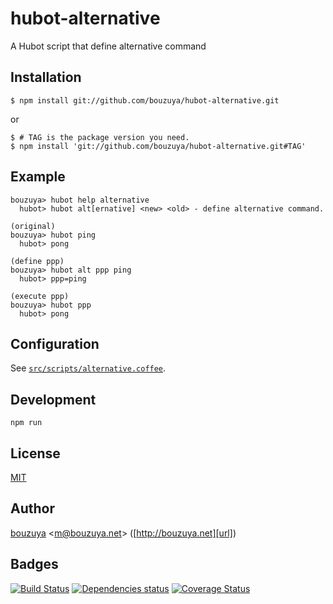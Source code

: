 # hubot-alternative

A Hubot script that define alternative command

## Installation

    $ npm install git://github.com/bouzuya/hubot-alternative.git

or

    $ # TAG is the package version you need.
    $ npm install 'git://github.com/bouzuya/hubot-alternative.git#TAG'

## Example

    bouzuya> hubot help alternative
      hubot> hubot alt[ernative] <new> <old> - define alternative command.

    (original)
    bouzuya> hubot ping
      hubot> pong

    (define ppp)
    bouzuya> hubot alt ppp ping
      hubot> ppp=ping

    (execute ppp)
    bouzuya> hubot ppp
      hubot> pong


## Configuration

See [`src/scripts/alternative.coffee`](src/scripts/alternative.coffee).

## Development

`npm run`

## License

[MIT](LICENSE)

## Author

[bouzuya][user] &lt;[m@bouzuya.net][mail]&gt; ([http://bouzuya.net][url])

## Badges

[![Build Status][travis-badge]][travis]
[![Dependencies status][david-dm-badge]][david-dm]
[![Coverage Status][coveralls-badge]][coveralls]

[travis]: https://travis-ci.org/bouzuya/hubot-alternative
[travis-badge]: https://travis-ci.org/bouzuya/hubot-alternative.svg?branch=master
[david-dm]: https://david-dm.org/bouzuya/hubot-alternative
[david-dm-badge]: https://david-dm.org/bouzuya/hubot-alternative.png
[coveralls]: https://coveralls.io/r/bouzuya/hubot-alternative
[coveralls-badge]: https://img.shields.io/coveralls/bouzuya/hubot-alternative.svg
[user]: https://github.com/bouzuya
[mail]: mailto:m@bouzuya.net
[url]: http://bouzuya.net
